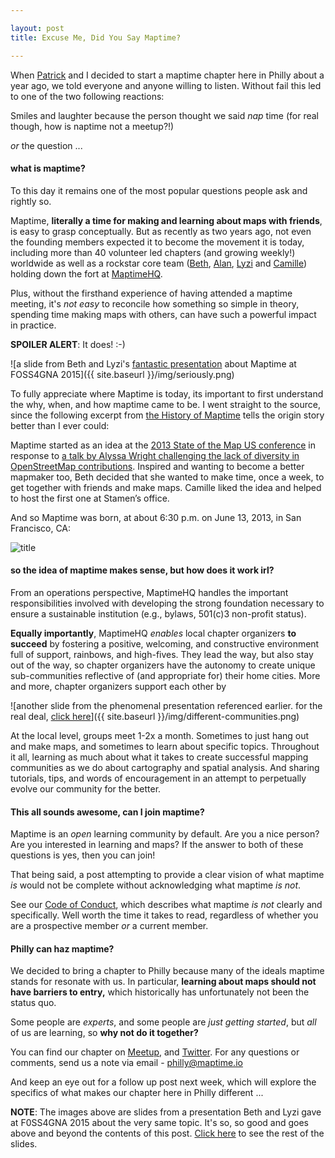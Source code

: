 ```yaml
---

layout: post
title: Excuse Me, Did You Say Maptime?

---
```


When [Patrick](https://twitter.com/hamhandedly) and I decided to start a maptime chapter here in Philly about a year ago, we told everyone and anyone willing to listen. Without fail this led to one of the two following reactions:

Smiles and laughter because the person thought we said *nap* time (for real though, how is naptime not a meetup?!)

*or* the question ... 


<h4> what is maptime? </h4>

  
To this day it remains one of the most popular questions people ask and rightly so. 

Maptime, **literally a time for making and learning about maps with friends**, is easy to grasp conceptually. But as recently as two years ago, not even the founding members expected it to become the movement it is today, including more than 40 volunteer led chapters (and growing weekly!) worldwide as well as a rockstar core team ([Beth](https://twitter.com/bethschechter), [Alan](https://twitter.com/mappingmashups), [Lyzi](https://twitter.com/lyzidiamond) and [Camille](https://twitter.com/fulgenteft)) holding down the fort at [MaptimeHQ](https://twitter.com/MaptimeHQ).

Plus, without the firsthand experience of having attended a maptime meeting, it's *not easy* to reconcile how something so simple in theory, spending time making maps with others, can have such a powerful impact in practice.

**SPOILER ALERT**: It does! :-) 

![a slide from Beth and Lyzi's [fantastic presentation](https://speakerdeck.com/bethschechter/what-time-is-it-its-maptime) about Maptime at FOSS4GNA 2015]({{ site.baseurl }}/img/seriously.png)

To fully appreciate where Maptime is today, its important to first understand the why, when, and how maptime came to be. I went straight to the source, since the following excerpt from [the History of Maptime](http://maptime.io/about/) tells the origin story better than I ever could:

Maptime started as an idea at the [2013 State of the Map US conference](http://stateofthemap.us/2013/) in response to [a talk by Alyssa Wright challenging the lack of diversity in OpenStreetMap contributions](http://vimeopro.com/openstreetmapus/state-of-the-map-us-2013/video/68098504). Inspired and wanting to become a better mapmaker too, Beth decided that she wanted to make time, once a week, to get together with friends and make maps. Camille liked the idea and helped to host the first one at Stamen’s office.

And so Maptime was born, at about 6:30 p.m. on June 13, 2013, in San Francisco, CA:

![title](http://maptime.io/img/about-maptime.png)


<h4>so the idea of maptime makes sense, but how does it work irl? </h4> 


From an operations perspective, MaptimeHQ handles the important responsibilities involved with developing the strong foundation necessary to ensure a sustainable institution (e.g., bylaws, 501(c)3 non-profit status). 

**Equally importantly**, MaptimeHQ *enables* local chapter organizers **to succeed** by fostering a positive, welcoming, and constructive environment full of support, rainbows, and high-fives. They lead the way, but also stay out of the way, so chapter organizers have the autonomy to create unique sub-communities reflective of (and appropriate for) their home cities. More and more, chapter organizers support each other by 

![another slide from the phenomenal presentation referenced earlier. for the real deal, [click here](https://speakerdeck.com/bethschechter/what-time-is-it-its-maptime)]({{ site.baseurl }}/img/different-communities.png)

At the local level, groups meet 1-2x a month. Sometimes to just hang out and make maps, and sometimes to learn about specific topics. Throughout it all, learning as much about what it takes to create successful mapping communities as we do about cartography and spatial analysis. And sharing tutorials, tips, and words of encouragement in an attempt to perpetually evolve our community for the better. 

#### This all sounds awesome, can I join maptime? 

Maptime is an *open* learning community by default. Are you a nice person? Are you interested in learning and maps? If the answer to both of these questions is yes, then you can join! 

That being said, a post attempting to provide a clear vision of what maptime *is* would not be complete without acknowledging what maptime *is not*. 

See our [Code of Conduct](http://maptime.io/code-of-conduct/), which describes what maptime *is not* clearly and specifically. Well worth the time it takes to read, regardless of whether you are a prospective member *or* a current member.


<h4> Philly can haz maptime? </h4> 


We decided to bring a chapter to Philly because many of the ideals maptime stands for resonate with us. In particular, **learning about maps should not have barriers to entry,** which historically has unfortunately not been the status quo.

Some people are *experts*, and some people are *just getting started*, but *all* of us are learning, so **why not do it together?**

You can find our chapter on [Meetup](http://www.meetup.com/maptimephl/), and [Twitter](https://twitter.com/maptimephl). For any questions or comments, send us a note via email - philly@maptime.io

And keep an eye out for a follow up post next week, which will explore the specifics of what makes our chapter here in Philly different ...

**NOTE**: The images above are slides from a presentation Beth and Lyzi gave at F0SS4GNA 2015 about the very same topic. It's so, so good and goes above and beyond the contents of this post. [Click here](https://speakerdeck.com/bethschechter/what-time-is-it-its-maptime) to see the rest of the slides.